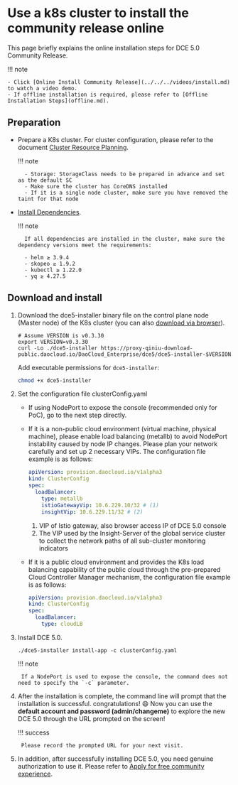 # Use a k8s cluster to install the community release online

This page briefly explains the online installation steps for DCE 5.0 Community Release.

!!! note

    - Click [Online Install Community Release](../../../videos/install.md) to watch a video demo.
    - If offline installation is required, please refer to [Offline Installation Steps](offline.md).

## Preparation

- Prepare a K8s cluster. For cluster configuration, please refer to the document [Cluster Resource Planning](../resources.md).

    !!! note

        - Storage: StorageClass needs to be prepared in advance and set as the default SC
        - Make sure the cluster has CoreDNS installed
        - If it is a single node cluster, make sure you have removed the taint for that node

- [Install Dependencies](../../install-tools.md).

    !!! note

        If all dependencies are installed in the cluster, make sure the dependency versions meet the requirements:
      
        - helm ≥ 3.9.4
        - skopeo ≥ 1.9.2
        - kubectl ≥ 1.22.0
        - yq ≥ 4.27.5

## Download and install

1. Download the dce5-installer binary file on the control plane node (Master node) of the K8s cluster (you can also [download via browser](../../../download/dce5.md)).

    ```shell
    # Assume VERSION is v0.3.30
    export VERSION=v0.3.30
    curl -Lo ./dce5-installer https://proxy-qiniu-download-public.daocloud.io/DaoCloud_Enterprise/dce5/dce5-installer-$VERSION
    ```

    Add executable permissions for `dce5-installer`:

    ```bash
    chmod +x dce5-installer
    ```

2. Set the configuration file clusterConfig.yaml

    - If using NodePort to expose the console (recommended only for PoC), go to the next step directly.

    - If it is a non-public cloud environment (virtual machine, physical machine), please enable load balancing (metallb) to avoid NodePort instability caused by node IP changes. Please plan your network carefully and set up 2 necessary VIPs. The configuration file example is as follows:

        ```yaml
        apiVersion: provision.daocloud.io/v1alpha3
        kind: ClusterConfig
        spec:
          loadBalancer:
            type: metallb 
            istioGatewayVip: 10.6.229.10/32 # (1)
            insightVip: 10.6.229.11/32 # (2)
        ```

        1. VIP of Istio gateway, also browser access IP of DCE 5.0 console
        2. The VIP used by the Insight-Server of the global service cluster to collect the network paths of all sub-cluster monitoring indicators

    - If it is a public cloud environment and provides the K8s load balancing capability of the public cloud through the pre-prepared Cloud Controller Manager mechanism, the configuration file example is as follows:

        ```yaml
        apiVersion: provision.daocloud.io/v1alpha3
        kind: ClusterConfig
        spec:
          loadBalancer:
            type: cloudLB
        ```

3. Install DCE 5.0.

    ```shell
    ./dce5-installer install-app -c clusterConfig.yaml
    ```

    !!! note

        If a NodePort is used to expose the console, the command does not need to specify the `-c` parameter.

4. After the installation is complete, the command line will prompt that the installation is successful. congratulations! :smile: Now you can use the **default account and password (admin/changeme)** to explore the new DCE 5.0 through the URL prompted on the screen!

    

    !!! success

        Please record the prompted URL for your next visit.

5. In addition, after successfully installing DCE 5.0, you need genuine authorization to use it. Please refer to [Apply for free community experience](../../../dce/license0.md).

